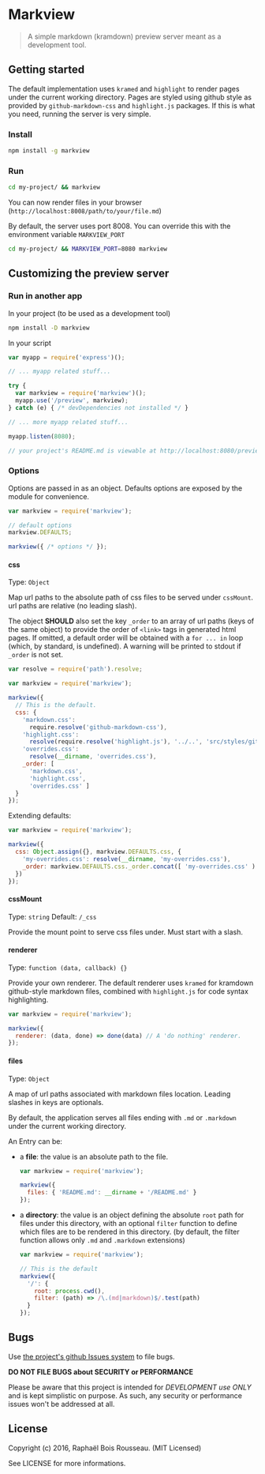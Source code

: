 # Markview

> A simple markdown (kramdown) preview server meant as a development tool.

## Getting started

The default implementation uses `kramed` and `highlight` to render pages under
the current working directory. Pages are styled using github style as provided
by `github-markdown-css` and `highlight.js` packages. If this is what you need,
running the server is very simple.

### Install

``` bash
npm install -g markview
```

### Run

```bash
cd my-project/ && markview
```
You can now render files in your browser (`http://localhost:8008/path/to/your/file.md`)

By default, the server uses port 8008. You can override this with the
environment variable `MARKVIEW_PORT`

```bash
cd my-project/ && MARKVIEW_PORT=8080 markview
```


## Customizing the preview server

### Run in another app

In your project (to be used as a development tool)

```bash
npm install -D markview
```

In your script

```js
var myapp = require('express')();

// ... myapp related stuff...

try {
  var markview = require('markview')();
  myapp.use('/preview', markview);
} catch (e) { /* devDependencies not installed */ }

// ... more myapp related stuff...

myapp.listen(8080);

// your project's README.md is viewable at http://localhost:8080/preview/README.md
```

### Options

Options are passed in as an object. Defaults options are exposed by the module for convenience.

```js
var markview = require('markview');

// default options
markview.DEFAULTS;

markview({ /* options */ });
```

#### css

Type: `Object`

Map url paths to the absolute path of css files to be served under `cssMount`.
url paths are relative (no leading slash).

The object **SHOULD** also set the key `_order` to an array of url paths (keys
of the same object) to provide the order of `<link>` tags in generated html
pages. If omitted, a default order will be obtained with a `for ... in` loop
(which, by standard, is undefined). A warning will be printed to stdout if
`_order` is not set.

```js
var resolve = require('path').resolve;

var markview = require('markview');

markview({
  // This is the default.
  css: {
    'markdown.css':
      require.resolve('github-markdown-css'),
    'highlight.css':
      resolve(require.resolve('highlight.js'), '../..', 'src/styles/github.css'),
    'overrides.css':
      resolve(__dirname, 'overrides.css'),
    _order: [
      'markdown.css',
      'highlight.css',
      'overrides.css' ]
  }
});
```

Extending defaults:

```js
var markview = require('markview');

markview({
  css: Object.assign({}, markview.DEFAULTS.css, {
    'my-overrides.css': resolve(__dirname, 'my-overrides.css'),
    _order: markview.DEFAULTS.css._order.concat([ 'my-overrides.css' )
  })
});
```

#### cssMount

Type: `string`
Default: `/_css`

Provide the mount point to serve css files under. Must start with a slash.

#### renderer

Type: `function (data, callback) {}`

Provide your own renderer. The default renderer uses `kramed` for kramdown
github-style markdown files, combined with `highlight.js`
for code syntax highlighting.

```js
var markview = require('markview');

markview({
  renderer: (data, done) => done(data) // A 'do nothing' renderer.
});
```

#### files

Type: `Object`

A map of url paths associated with markdown files location. Leading slashes in
keys are optionals.

By default, the application serves all files ending with `.md` or `.markdown`
under the current working directory.

An Entry can be:

- a **file**: the value is an absolute path to the file.
  ```js
  var markview = require('markview');

  markview({
    files: { 'README.md': __dirname + '/README.md' }
  });
  ```

- a **directory**: the value is an object defining the absolute `root` path for
  files under this directory, with an optional `filter` function to define
  which files are to be rendered in this directory. (by default, the filter
  function allows only `.md` and `.markdown` extensions)
  ```js
  var markview = require('markview');

  // This is the default
  markview({
    '/': {
      root: process.cwd(),
      filter: (path) => /\.(md|markdown)$/.test(path)
    }
  });
  ```


## Bugs

Use [the project's github Issues system][link] to file bugs.

**DO NOT FILE BUGS about SECURITY or PERFORMANCE**

Please be aware that this project is intended for *DEVELOPMENT use ONLY*
and is kept simplistic on purpose. As such, any security or performance issues
won't be addressed at all.


## License

Copyright (c) 2016, Raphaël Bois Rousseau. (MIT Licensed)

See LICENSE for more informations.

[link]: https://github.com/vdust/node-markview/issues
